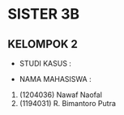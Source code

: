 # SISTER 3B

## KELOMPOK 2

- STUDI KASUS :

- NAMA MAHASISWA :

1. (1204036) Nawaf Naofal
2. (1194031) R. Bimantoro Putra